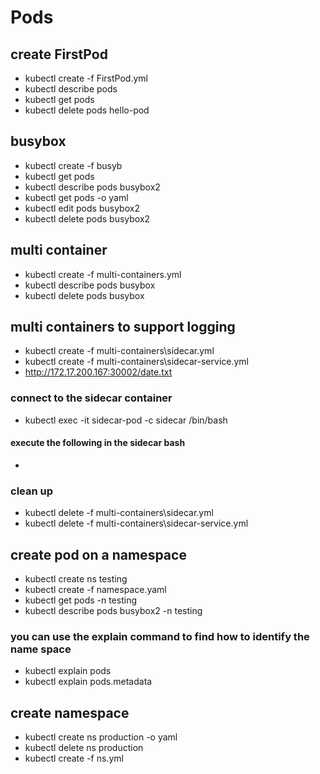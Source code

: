 # Pods

## create FirstPod
- kubectl create -f FirstPod.yml
- kubectl describe pods 
- kubectl get pods
- kubectl delete pods hello-pod


## busybox
- kubectl create -f busyb
- kubectl get pods
- kubectl describe pods busybox2
- kubectl get pods -o yaml
- kubectl edit pods busybox2
- kubectl delete pods busybox2


## multi container
- kubectl create -f multi-containers.yml
- kubectl describe pods busybox
- kubectl delete pods busybox


## multi containers to support logging
- kubectl create -f multi-containers\sidecar.yml
- kubectl create -f multi-containers\sidecar-service.yml
- http://172.17.200.167:30002/date.txt

### connect to the sidecar container
- kubectl exec -it sidecar-pod -c sidecar /bin/bash

#### execute the following in the sidecar bash
- 


### clean up
- kubectl delete -f multi-containers\sidecar.yml
- kubectl delete -f multi-containers\sidecar-service.yml

## create pod on a namespace
- kubectl create ns testing
- kubectl create -f namespace.yaml
- kubectl get pods -n testing
- kubectl describe pods busybox2 -n testing

### you can use the explain command to find how to identify the name space
- kubectl explain pods
- kubectl explain pods.metadata


## create namespace
- kubectl create ns production -o yaml
- kubectl delete ns production
- kubectl create -f ns.yml


